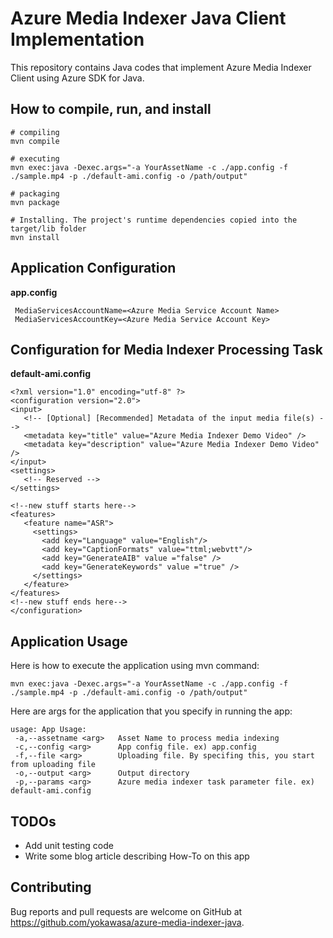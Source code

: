 # Azure Media Indexer Java Client Implementation

This repository contains Java codes that implement Azure Media Indexer Client using Azure SDK for Java.

## How to compile, run, and install

    # compiling
    mvn compile
    
    # executing
    mvn exec:java -Dexec.args="-a YourAssetName -c ./app.config -f ./sample.mp4 -p ./default-ami.config -o /path/output"
    
    # packaging
    mvn package
    
    # Installing. The project's runtime dependencies copied into the target/lib folder
    mvn install

## Application Configuration
**app.config**

     MediaServicesAccountName=<Azure Media Service Account Name>
     MediaServicesAccountKey=<Azure Media Service Account Key>

## Configuration for Media Indexer Processing Task
**default-ami.config**

    <?xml version="1.0" encoding="utf-8" ?>
    <configuration version="2.0">
    <input>
       <!-- [Optional] [Recommended] Metadata of the input media file(s) -->
       <metadata key="title" value="Azure Media Indexer Demo Video" />
       <metadata key="description" value="Azure Media Indexer Demo Video" />
    </input>
    <settings>
       <!-- Reserved -->
    </settings>
      
    <!--new stuff starts here-->
    <features>
       <feature name="ASR">
         <settings>
           <add key="Language" value="English"/>
           <add key="CaptionFormats" value="ttml;webvtt"/>
           <add key="GenerateAIB" value ="false" />
           <add key="GenerateKeywords" value ="true" />
         </settings>
       </feature>
    </features>
    <!--new stuff ends here-->
    </configuration>

## Application Usage 
Here is how to execute the application using mvn command:

    mvn exec:java -Dexec.args="-a YourAssetName -c ./app.config -f ./sample.mp4 -p ./default-ami.config -o /path/output"

Here are args for the application that you specify in running the app:

    usage: App Usage:
     -a,--assetname <arg>   Asset Name to process media indexing
     -c,--config <arg>      App config file. ex) app.config
     -f,--file <arg>        Uploading file. By specifing this, you start from uploading file
     -o,--output <arg>      Output directory
     -p,--params <arg>      Azure media indexer task parameter file. ex) default-ami.config


## TODOs
 * Add unit testing code
 * Write some blog article describing How-To on this app

## Contributing

Bug reports and pull requests are welcome on GitHub at https://github.com/yokawasa/azure-media-indexer-java.

